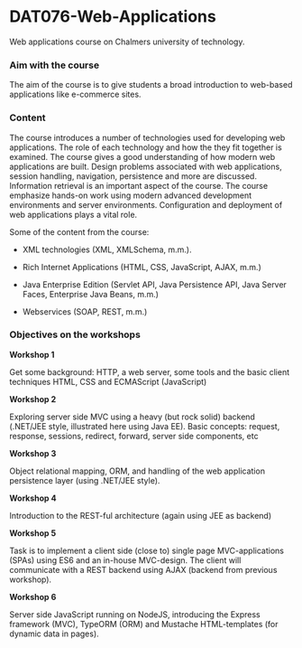 # DAT076-Web-Applications
Web applications course on Chalmers university of technology.

### Aim with the course

The aim of the course is to give students a broad introduction to web-based applications like e-commerce sites.

### Content

The course introduces a number of technologies used for developing web applications. The role of each technology and how the they fit together is examined. The course gives a good understanding of how modern web applications are built. Design problems associated with web applications, session handling, navigation, persistence and more are discussed. Information retrieval is an important aspect of the course. The course emphasize hands-on work using modern advanced development environments and server environments. Configuration and deployment of web applications plays a vital role.

Some of the content from the course:

- XML technologies (XML, XMLSchema, m.m.).
- Rich Internet Applications (HTML, CSS, JavaScript, AJAX, m.m.)

- Java Enterprise Edition (Servlet API, Java Persistence API, Java Server Faces, Enterprise Java Beans, m.m.)

- Webservices (SOAP, REST, m.m.)


### Objectives on the workshops

**Workshop 1**

Get some background: HTTP, a web server, some tools and the basic client techniques HTML, CSS and ECMAScript (JavaScript)


**Workshop 2**

Exploring server side MVC using a heavy (but rock solid) backend (.NET/JEE style, illustrated here using Java EE).
Basic concepts: request, response, sessions, redirect, forward, server side components, etc


**Workshop 3**

Object relational mapping, ORM, and handling of the web application persistence layer (using .NET/JEE style).


**Workshop 4**

Introduction to the REST-ful architecture (again using JEE as backend)


**Workshop 5**

Task is to implement a client side (close to) single page MVC-applications (SPAs) using ES6 and an in-house MVC-design. The client will communicate with a REST backend using AJAX (backend from previous workshop).


**Workshop 6**

Server side JavaScript running on NodeJS, introducing the Express framework (MVC), TypeORM (ORM) and Mustache HTML-templates (for dynamic data in pages).

